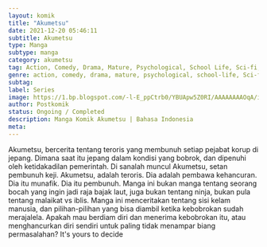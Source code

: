 ```yaml
---
layout: komik
title: "Akumetsu"
date: 2021-12-20 05:46:11
subtitle: Akumetsu
type: Manga
subtype: manga
category: akumetsu
tag: Action, Comedy, Drama, Mature, Psychological, School Life, Sci-fi, Shounen
genre: action, comedy, drama, mature, psychological, school-life, Sci-fi, Shounen
subtag: 
label: Series
image: https://1.bp.blogspot.com/-l-E_ppCtrb0/YBUApw5Z0RI/AAAAAAAAOqA/ib660vyfCA0QPi8bQp-9YB34cHskafwPwCLcBGAsYHQ/s72-c/03.jpg
author: Postkomik
status: Ongoing / Completed
description: Manga Komik Akumetsu | Bahasa Indonesia
meta: 
---
```



Akumetsu, bercerita tentang teroris yang membunuh setiap pejabat korup di jepang. Dimana saat itu jepang dalam kondisi yang bobrok, dan dipenuhi oleh ketidakadilan pemerintah. Di sanalah muncul Akumetsu, setan pembunuh keji. Akumetsu, adalah teroris. Dia adalah pembawa kehancuran. Dia itu munafik. Dia itu pembunuh. Manga ini bukan manga tentang seorang bocah yang ingin jadi raja bajak laut, juga bukan tentang ninja, bukan pula tentang malaikat vs iblis. Manga ini menceritakan tentang sisi kelam manusia, dan pilihan-pilihan yang bisa diambil ketika kebobrokan sudah merajalela. Apakah mau berdiam diri dan menerima kebobrokan itu, atau menghancurkan diri sendiri untuk paling tidak menampar biang permasalahan? It's yours to decide
